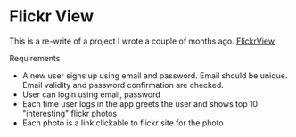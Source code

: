 # Flickr View

This is a re-write of a project I wrote a couple of months ago. [FlickrView](https://github.com/edkim/flickr_view)

Requirements
- A new user signs up using email and password. Email should be unique. Email validity and password confirmation are checked.
- User can login using email, password
- Each time user logs in the app greets the user and shows top 10 "interesting" flickr photos
- Each photo is a link clickable to flickr site for the photo
